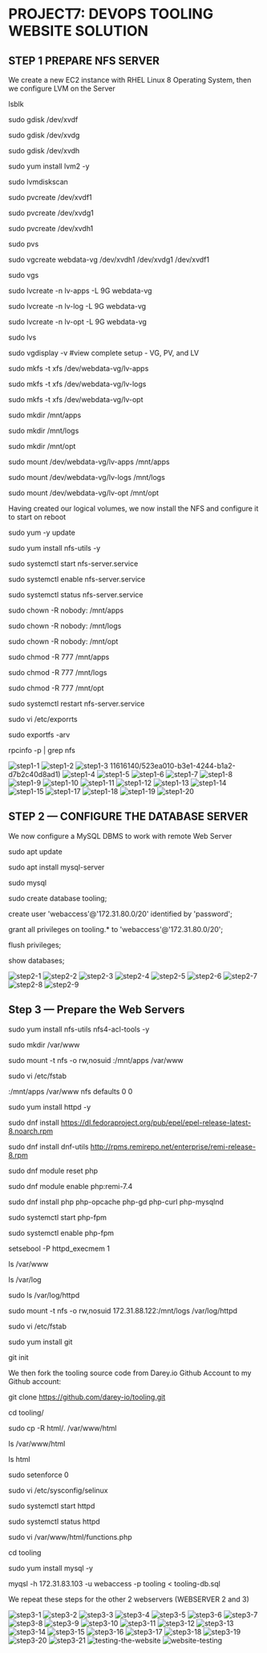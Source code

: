 # PROJECT7: DEVOPS TOOLING WEBSITE SOLUTION

## STEP 1 PREPARE NFS SERVER

We create a new EC2 instance with RHEL Linux 8 Operating System, then we configure LVM on the Server

lsblk

sudo gdisk /dev/xvdf

sudo gdisk /dev/xvdg

sudo gdisk /dev/xvdh

sudo yum install lvm2 -y

sudo lvmdiskscan

sudo pvcreate /dev/xvdf1

sudo pvcreate /dev/xvdg1
 
sudo pvcreate /dev/xvdh1

sudo pvs

sudo vgcreate webdata-vg /dev/xvdh1 /dev/xvdg1 /dev/xvdf1

sudo vgs

sudo lvcreate -n lv-apps -L 9G webdata-vg

sudo lvcreate -n lv-log -L 9G webdata-vg

sudo lvcreate -n lv-opt -L 9G webdata-vg

sudo lvs

sudo vgdisplay -v #view complete setup - VG, PV, and LV

sudo mkfs -t xfs /dev/webdata-vg/lv-apps

sudo mkfs -t xfs /dev/webdata-vg/lv-logs

sudo mkfs -t xfs /dev/webdata-vg/lv-opt

sudo mkdir /mnt/apps

sudo mkdir /mnt/logs

sudo mkdir /mnt/opt

sudo mount /dev/webdata-vg/lv-apps /mnt/apps

sudo mount /dev/webdata-vg/lv-logs /mnt/logs

sudo mount /dev/webdata-vg/lv-opt /mnt/opt

Having created our logical volumes, we now install the NFS and configure it to start on reboot

sudo yum -y update

sudo yum install nfs-utils -y

sudo systemctl start nfs-server.service

sudo systemctl enable nfs-server.service

sudo systemctl status nfs-server.service

sudo chown -R nobody: /mnt/apps

sudo chown -R nobody: /mnt/logs

sudo chown -R nobody: /mnt/opt

sudo chmod -R 777 /mnt/apps

sudo chmod -R 777 /mnt/logs

sudo chmod -R 777 /mnt/opt

sudo systemctl restart nfs-server.service

sudo vi /etc/exporrts

sudo exportfs -arv

rpcinfo -p | grep nfs

![step1-1](https://github.com/iwenameni/darey.io-pbl/assets/111616140/6afe33f0-b074-42f7-90c2-89cf1834d9c9)
![step1-2](https://github.com/iwenameni/darey.io-pbl/assets/111616140/c4f61d18-a43e-4c6e-9708-bd9aab3a5838)
![step1-3](https://github.com/iwenameni/darey.io-pbl/assets/111616140/b0880324-859b-4f1a-8f99-9ff5db129d07)
11616140/523ea010-b3e1-4244-b1a2-d7b2c40d8ad1)
![step1-4](https://github.com/iwenameni/darey.io-pbl/assets/111616140/24f353c4-fc86-4986-b3a2-e3539cbfa3e4)
![step1-5](https://github.com/iwenameni/darey.io-pbl/assets/111616140/4f5b363a-85da-4e8b-bfec-a8e0b4f13171)
![step1-6](https://github.com/iwenameni/darey.io-pbl/assets/111616140/29eee219-df8f-4cd7-b950-52c2e686258e)
![step1-7](https://github.com/iwenameni/darey.io-pbl/assets/111616140/639c44c0-5ebd-47c9-85f3-c30ea9d91f58)
![step1-8](https://github.com/iwenameni/darey.io-pbl/assets/111616140/6b94c2fd-a88e--4e8b-bfec-a8e0b4f13171)
![step1-9](https://github.com/iwenameni/darey.io-pbl/assets/111616140/145d9ecf-1698-4f6d-a3d6-d627bc103dab)
![step1-10](https://github.com/iwenameni/darey.io-pbl/assets/111616140/3557c9b4-8add-4762-a933-a06b9ecb6f86)
![step1-11](https://github.com/iwenameni/darey.io-pbl/assets/111616140/dc51bf1c-5ab744e4-9071-f4bd05f66246)
![step1-12](https://github.com/iwenameni/darey.io-pbl/assets/111616140/8bde9b95-eee9-41e8-bc50-d8d4e1b87cad)
![step1-13](https://github.com/iwenameni/darey.io-pbl/assets/111616140/1d5d53a0-0349-480f-b47e-d3a8588b2b26)
![step1-14](https://github.com/iwenameni/darey.io-pbl/assets/111616140/b101b3eb-7c69-48ec-85ed-ad0adb6ab74a)
![step1-15](https://github.com/iwenameni/darey.io-pbl/assets/111616140/b731171d-4db0-4ef5-ba24-47d99b674cdc)
![step1-17](https://github.com/iwenameni/darey.io-pbl/assets/111616140/6232916c-d738-43aa-833f-7ff89adea68c)
![step1-18](https://github.com/iwenameni/darey.io-pbl/assets/111616140/bf46edba-ee05-45ac-8db5-4a6c8ce80d4a)
![step1-19](https://github.com/iwenameni/darey.io-pbl/assets/111616140/0e75e0d3-49cc-421c-9079-45d00a3d3d17)
![step1-20](https://github.com/iwenameni/darey.io-pbl/assets/111616140/b5c0b411-4af8-46e8-bbb1-c3e6df4d1975)

## STEP 2 — CONFIGURE THE DATABASE SERVER

We now  configure a MySQL DBMS to work with remote Web Server

sudo apt update

sudo apt install mysql-server

sudo mysql

sudo create database tooling;

create user 'webaccess'@'172.31.80.0/20' identified by 'password';

grant all privileges on tooling.* to 'webaccess'@'172.31.80.0/20';

flush privileges;

show databases;

![step2-1](https://github.com/iwenameni/darey.io-pbl/assets/111616140/fbe3023e-c9eb-4588-82fa-843797b962ad)
![step2-2](https://github.com/iwenameni/darey.io-pbl/assets/111616140/5205f414-276e-4ae8-b577-5a59ed2e8896)
![step2-3](https://github.com/iwenameni/darey.io-pbl/assets/111616140/db744c1d-2254-4b2a-95a9-6b8e79b09379)
![step2-4](https://github.com/iwenameni/darey.io-pbl/assets/111616140/4136125a-2d18-4c4a-ac8a-0900d77fcf36)
![step2-5](https://github.com/iwenameni/darey.io-pbl/assets/111616140/37d5c6cd-5804-4fdf-84b3-39369ac03e77)
![step2-6](https://github.com/iwenameni/darey.io-pbl/assets/111616140/4e0b26de-a317-41b5-87f0-28128ad1b248)
![step2-7](https://github.com/iwenameni/darey.io-pbl/assets/111616140/10044aef-5556-487a-b61f-37108d36cb17)
![step2-8](https://github.com/iwenameni/darey.io-pbl/assets/111616140/bad3c5a3-53b7-4518-887d-102ac08cdf5b)
![step2-9](https://github.com/iwenameni/darey.io-pbl/assets/111616140/605f010a-1c62-4cf3-b0bb-912d5e8da514)


## Step 3 — Prepare the Web Servers

sudo yum install nfs-utils nfs4-acl-tools -y

sudo mkdir /var/www

sudo mount -t nfs -o rw,nosuid <NFS-Server-Private-IP-Address>:/mnt/apps /var/www

sudo vi /etc/fstab
  
<NFS-Server-Private-IP-Address>:/mnt/apps /var/www nfs defaults 0 0

sudo yum install httpd -y

sudo dnf install https://dl.fedoraproject.org/pub/epel/epel-release-latest-8.noarch.rpm

sudo dnf install dnf-utils http://rpms.remirepo.net/enterprise/remi-release-8.rpm

sudo dnf module reset php

sudo dnf module enable php:remi-7.4

sudo dnf install php php-opcache php-gd php-curl php-mysqlnd

sudo systemctl start php-fpm

sudo systemctl enable php-fpm

setsebool -P httpd_execmem 1
 
ls /var/www
 
ls /var/log
 
sudo ls /var/log/httpd
 
sudo mount -t nfs -o rw,nosuid 172.31.88.122:/mnt/logs /var/log/httpd
 
sudo vi /etc/fstab
 
sudo yum install git
 
git init

We then fork  the tooling source code from Darey.io Github Account to my Github account:
 
git clone https://github.com/darey-io/tooling.git
 
cd tooling/
 
sudo cp -R html/. /var/www/html
 
ls /var/www/html

ls html
 
sudo setenforce 0
 
sudo vi /etc/sysconfig/selinux
 
sudo systemctl start httpd
 
 sudo systemctl status httpd
 
 sudo vi /var/www/html/functions.php
 
 cd tooling
 
 sudo yum install mysql -y
 
 myqsl -h 172.31.83.103 -u webaccess -p tooling < tooling-db.sql
                                                                
 We repeat these steps for the other 2 webservers (WEBSERVER 2 and 3)                                                           

 ![step3-1](https://github.com/iwenameni/darey.io-pbl/assets/111616140/66a231bc-f505-4e06-94ad-1deba979ca46)
![step3-2](https://github.com/iwenameni/darey.io-pbl/assets/111616140/c1ed9132-11a6-4809-a544-d6f09eaa803f)
![step3-3](https://github.com/iwenameni/darey.io-pbl/assets/111616140/931cdfa5-064b-4575-aeaa-f5d4b19ae482)
![step3-4](https://github.com/iwenameni/darey.io-pbl/assets/111616140/b3218ebc-192d-4195-a932-0e2db142fbd1)
![step3-5](https://github.com/iwenameni/darey.io-pbl/assets/111616140/77ce881f-a89d-4160-84e8-0af6284ad608)
![step3-6](https://github.com/iwenameni/darey.io-pbl/assets/111616140/e05fda35-7c87-473f-867f-15f9cff443e5)
![step3-7](https://github.com/iwenameni/darey.io-pbl/assets/111616140/f0e9f0c9-cd80-45fa-80e5-932cf677d6be)
![step3-8](https://github.com/iwenameni/darey.io-pbl/assets/111616140/39dc3b99-ab64-4ba7-9586-241c8ed47c55)
![step3-9](https://github.com/iwenameni/darey.io-pbl/assets/111616140/34af3783-a99e-4520-8cf6-0b27912aa21e)
![step3-10](https://github.com/iwenameni/darey.io-pbl/assets/111616140/5b38c41a-39d4-4cbd-8d8e-a34794409a69)
![step3-11](https://github.com/iwenameni/darey.io-pbl/assets/111616140/55fcc5d7-0c8e-4820-aa6a-86a3fbb135c3)
![step3-12](https://github.com/iwenameni/darey.io-pbl/assets/111616140/7353552e-5d57-41f9-9625-03667185bb1a)
![step3-13](https://github.com/iwenameni/darey.io-pbl/assets/111616140/404371d0-9c9c-4e7b-9042-171a25831411)
![step3-14](https://github.com/iwenameni/darey.io-pbl/assets/111616140/fa3960e3-c421-4f1d-8097-dc7e9d1b3379)
![step3-15](https://github.com/iwenameni/darey.io-pbl/assets/111616140/1362d224-0897-4784-9449-ea9740fd84c0)
![step3-16](https://github.com/iwenameni/darey.io-pbl/assets/111616140/9c2bda90-7cd8-4b8c-b30b-5718ad730288)
![step3-17](https://github.com/iwenameni/darey.io-pbl/assets/111616140/a52e021c-44de-48f5-ac9e-650c5da0440d)
![step3-18](https://github.com/iwenameni/darey.io-pbl/assets/111616140/4c250841-0ee3-49cc-8126-96cca25fb841)
![step3-19](https://github.com/iwenameni/darey.io-pbl/assets/111616140/2aba3743-d032-42de-b859-22c671c84fb8)
![step3-20](https://github.com/iwenameni/darey.io-pbl/assets/111616140/9b3edbb1-fe5a-4542-9d54-d67972da0d35)
![step3-21](https://github.com/iwenameni/darey.io-pbl/assets/111616140/3efca016-5380-461a-aa0f-406278e431e6)
![testing-the-website](https://github.com/iwenameni/darey.io-pbl/assets/111616140/d1fd5cfc-bf96-4f5f-bb00-9606de172cfc)
![website-testing](https://github.com/iwenameni/darey.io-pbl/assets/111616140/e63c3b8b-c710-457f-b680-eb9adf27a9a2)
